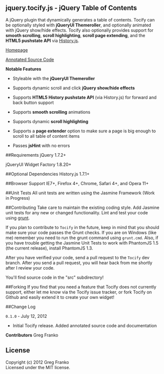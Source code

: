 jquery.tocify.js - jQuery Table of Contents
-------------------------------------------

A jQuery plugin that dynamically generates a table of contents. Tocify can be optionally styled with **jQueryUI Themeroller**, and optionally animated with jQuery show/hide effects. Tocify also optionally provides support for **smooth scrolling**, **scroll highlighting**, **scroll page extending**, and the **HTML5 pushstate API** via [History.js](https://github.com/balupton/History.js/).

[Homepage](http://gregfranko.com/jquery.tocify.js/)

[Annotated Source Code](http://gregfranko.com/docs/jquery.tocify.html)

**Notable Features**

   - Styleable with the **jQueryUI Themeroller**

   - Supports dynamic scroll and click **jQuery show/hide effects**

   - Supports **HTML5 History pushstate API** (via History.js) for forward and back button support

   - Supports **smooth scrolling** animations

   - Supports dynamic **scroll highlighting**

   - Supports a **page extender** option to make sure a page is big enough to scroll to all table of content items

   - Passes **jsHint** with no errors

##Requirements
jQuery 1.7.2+

jQueryUI Widget Factory 1.8.20+

##Optional Dependencies
History.js 1.7.1+

##Browser Support
IE7+, Firefox 4+, Chrome, Safari 4+, and Opera 11+

##Unit Tests
All unit tests are written using the Jasmine Framework (Work in Progress)

##Contributing
Take care to maintain the existing coding style. Add Jasmine unit tests for any new or changed functionality. Lint and test your code using [grunt](https://github.com/cowboy/grunt).

If you plan to contribute to `Tocify` in the future, keep in mind that you should make sure your code passes the Grunt checks.  If you are on Windows (like me) remember you need to run the grunt command using `grunt.cmd`.  Also, if you have trouble getting the Jasmine Unit Tests to work with PhantomJS 1.5 (the current release), install PhantomJS 1.3.

After you have verified your code, send a pull request to the `Tocify` dev branch.  After you send a pull request, you will hear back from me shortly after I review your code.

You'll find source code in the "src" subdirectory!

##Forking
If you find that you need a feature that Tocify does not currently support, either let me know via the Tocify issue tracker, or fork Tocify on Github and easily extend it to create your own widget!

##Change Log


`0.1.0` - July 12, 2012

- Initial Tocify release.  Added annotated source code and documentation

**Contributors**
Greg Franko

## License
Copyright (c) 2012 Greg Franko  
Licensed under the MIT license.
